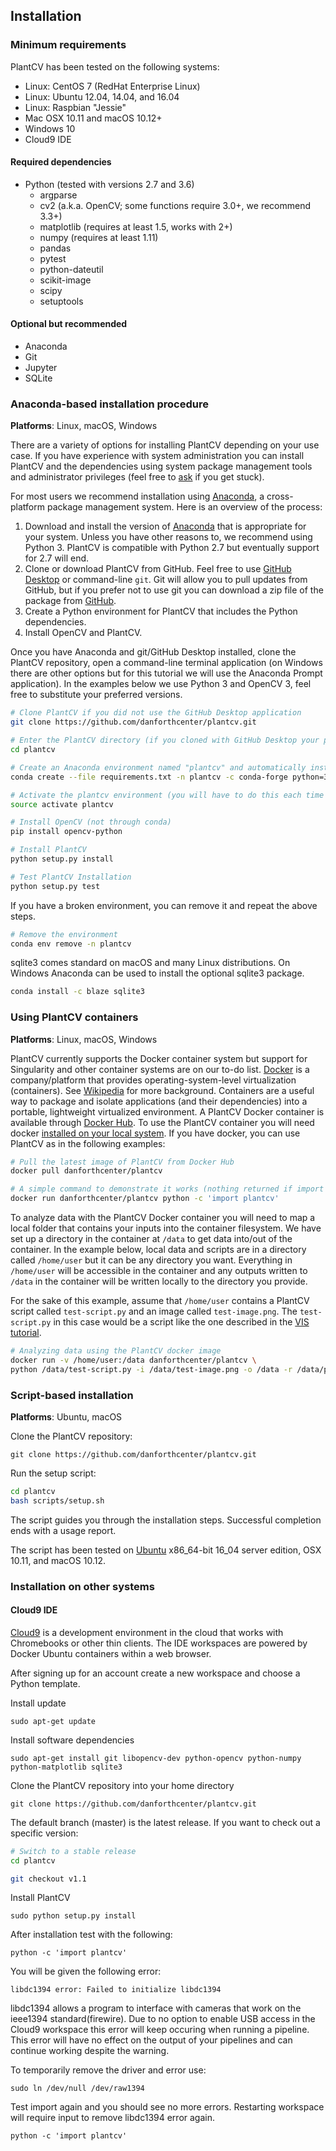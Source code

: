 ## Installation

### Minimum requirements

PlantCV has been tested on the following systems:

- Linux: CentOS 7 (RedHat Enterprise Linux)
- Linux: Ubuntu 12.04, 14.04, and 16.04
- Linux: Raspbian "Jessie"
- Mac OSX 10.11 and macOS 10.12+
- Windows 10
- Cloud9 IDE

#### Required dependencies

- Python (tested with versions 2.7 and 3.6)
    - argparse
    - cv2 (a.k.a. OpenCV; some functions require 3.0+, we recommend 3.3+)
    - matplotlib (requires at least 1.5, works with 2+)
    - numpy (requires at least 1.11)
    - pandas
    - pytest
    - python-dateutil
    - scikit-image
    - scipy
    - setuptools

#### Optional but recommended

- Anaconda
- Git
- Jupyter
- SQLite

### Anaconda-based installation procedure

**Platforms**: Linux, macOS, Windows

There are a variety of options for installing PlantCV depending on your use case. If you have experience with system
administration you can install PlantCV and the dependencies using system package management tools and administrator
privileges (feel free to [ask](https://github.com/danforthcenter/plantcv/issues) if you get stuck).

For most users we recommend installation using [Anaconda](https://www.anaconda.com/download/), a cross-platform
package management system. Here is an overview of the process:

1. Download and install the version of [Anaconda](https://www.anaconda.com/download/) that is appropriate for your 
system. Unless you have other reasons to, we recommend using Python 3. PlantCV is compatible with Python 2.7 but 
eventually support for 2.7 will end.
2. Clone or download PlantCV from GitHub. Feel free to use [GitHub Desktop](https://desktop.github.com/) or 
command-line `git`. Git will allow you to pull updates from GitHub, but if you prefer not to use git you can download
a zip file of the package from [GitHub](https://github.com/danforthcenter/plantcv).
3. Create a Python environment for PlantCV that includes the Python dependencies.
4. Install OpenCV and PlantCV.

Once you have Anaconda and git/GitHub Desktop installed, clone the PlantCV repository, open a command-line terminal 
application (on Windows there are other options but for this tutorial we will use the Anaconda Prompt application). In
the examples below we use Python 3 and OpenCV 3, feel free to substitute your preferred versions.

```bash
# Clone PlantCV if you did not use the GitHub Desktop application
git clone https://github.com/danforthcenter/plantcv.git

# Enter the PlantCV directory (if you cloned with GitHub Desktop your path may be different than below)
cd plantcv

# Create an Anaconda environment named "plantcv" and automatically install the dependencies
conda create --file requirements.txt -n plantcv -c conda-forge python=3.6 nb_conda

# Activate the plantcv environment (you will have to do this each time you start a new session)
source activate plantcv

# Install OpenCV (not through conda)
pip install opencv-python

# Install PlantCV
python setup.py install

# Test PlantCV Installation
python setup.py test
```
If you have a broken environment, you can remove it and repeat the above steps.

```bash
# Remove the environment 
conda env remove -n plantcv
```

sqlite3 comes standard on macOS and many Linux distributions. On Windows Anaconda can be used to install the 
optional sqlite3 package.

```bash
conda install -c blaze sqlite3
```

### Using PlantCV containers

**Platforms**: Linux, macOS, Windows

PlantCV currently supports the Docker container system but support for Singularity and other container systems are on
our to-do list. [Docker](https://www.docker.com/) is a company/platform that provides operating-system-level
virtualization (containers). See [Wikipedia](https://en.wikipedia.org/wiki/Operating-system-level_virtualization) for 
more background. Containers are a useful way to package and isolate applications (and their dependencies) into a 
portable, lightweight virtualized environment. A PlantCV Docker container is available through 
[Docker Hub](https://hub.docker.com/r/danforthcenter/plantcv/). To use the PlantCV container you will need docker
[installed on your local system](https://docs.docker.com/engine/installation/). If you have docker, you can use PlantCV
as in the following examples:

```bash
# Pull the latest image of PlantCV from Docker Hub
docker pull danforthcenter/plantcv

# A simple command to demonstrate it works (nothing returned if import is successful)
docker run danforthcenter/plantcv python -c 'import plantcv'
```

To analyze data with the PlantCV Docker container you will need to map a local folder that contains your inputs into
the container filesystem. We have set up a directory in the container at `/data` to get data into/out of the container.
In the example below, local data and scripts are in a directory called `/home/user` but it can be any directory you 
want. Everything in `/home/user` will be accessible in the container and any outputs written to `/data` in the 
container will be written locally to the directory you provide.

For the sake of this example, assume that `/home/user` contains a PlantCV script called `test-script.py` and an image
called `test-image.png`. The `test-script.py` in this case would be a script like the one described in the 
[VIS tutorial](vis_tutorial.md).

```bash
# Analyzing data using the PlantCV docker image
docker run -v /home/user:/data danforthcenter/plantcv \
python /data/test-script.py -i /data/test-image.png -o /data -r /data/plantcv-results.txt
```

### Script-based installation

**Platforms**: Ubuntu, macOS

Clone the PlantCV repository:

    git clone https://github.com/danforthcenter/plantcv.git

Run the setup script:

```bash
cd plantcv
bash scripts/setup.sh
```

The script guides you through the installation steps. Successful completion ends with a usage report.

The script has been tested on [Ubuntu](http://www.ubuntu.com/) x86_64-bit 16_04 server edition, OSX 10.11, and
macOS 10.12.

### Installation on other systems

#### Cloud9 IDE

[Cloud9](https://c9.io) is a development environment in the cloud that works with Chromebooks or other thin clients.
The IDE workspaces are powered by Docker Ubuntu containers within a web browser.

After signing up for an account create a new workspace and choose a Python template.

Install update

`sudo apt-get update`

Install software dependencies

`sudo apt-get install git libopencv-dev python-opencv python-numpy python-matplotlib sqlite3`

Clone the PlantCV repository into your home directory

`git clone https://github.com/danforthcenter/plantcv.git`

The default branch (master) is the latest release. If you want to check out a specific version:

```bash
# Switch to a stable release
cd plantcv

git checkout v1.1
```

Install PlantCV

`sudo python setup.py install`

After installation test with the following:

`python -c 'import plantcv'`

You will be given the following error:

`libdc1394 error: Failed to initialize libdc1394`

libdc1394 allows a program to interface with cameras that work on the ieee1394 standard(firewire).
Due to no option to enable USB access in the Cloud9 workspace this error will keep occuring when running a pipeline.
This error will have no effect on the output of your pipelines and can continue working despite the warning.

To temporarily remove the driver and error use:

`sudo ln /dev/null /dev/raw1394`

Test import again and you should see no more errors. Restarting workspace will require input to remove 
libdc1394 error again.

`python -c 'import plantcv'`

